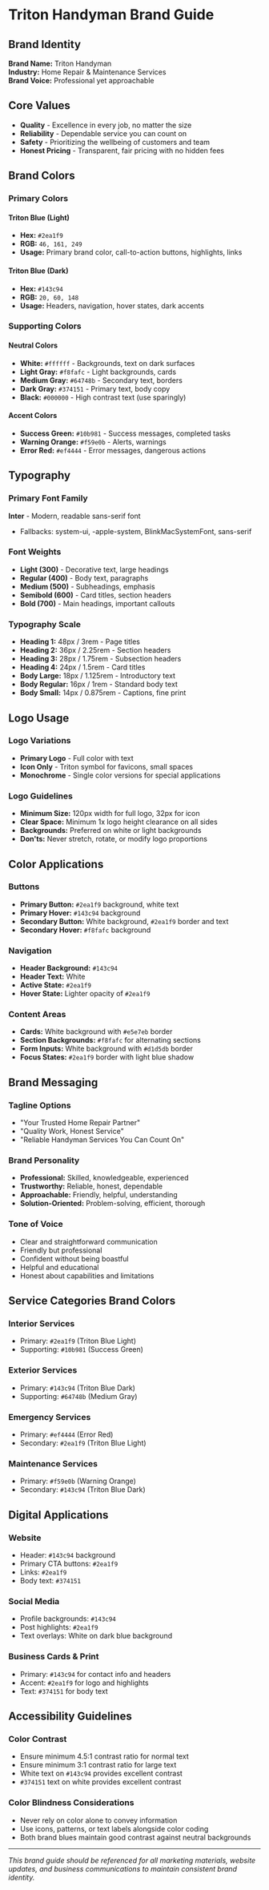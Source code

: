 # Triton Handyman Brand Guide

## Brand Identity

**Brand Name:** Triton Handyman  
**Industry:** Home Repair & Maintenance Services  
**Brand Voice:** Professional yet approachable  

## Core Values
- **Quality** - Excellence in every job, no matter the size
- **Reliability** - Dependable service you can count on
- **Safety** - Prioritizing the wellbeing of customers and team
- **Honest Pricing** - Transparent, fair pricing with no hidden fees

## Brand Colors

### Primary Colors

#### Triton Blue (Light)
- **Hex:** `#2ea1f9`
- **RGB:** `46, 161, 249`
- **Usage:** Primary brand color, call-to-action buttons, highlights, links

#### Triton Blue (Dark)
- **Hex:** `#143c94`
- **RGB:** `20, 60, 148`
- **Usage:** Headers, navigation, hover states, dark accents

### Supporting Colors

#### Neutral Colors
- **White:** `#ffffff` - Backgrounds, text on dark surfaces
- **Light Gray:** `#f8fafc` - Light backgrounds, cards
- **Medium Gray:** `#64748b` - Secondary text, borders
- **Dark Gray:** `#374151` - Primary text, body copy
- **Black:** `#000000` - High contrast text (use sparingly)

#### Accent Colors
- **Success Green:** `#10b981` - Success messages, completed tasks
- **Warning Orange:** `#f59e0b` - Alerts, warnings
- **Error Red:** `#ef4444` - Error messages, dangerous actions

## Typography

### Primary Font Family
**Inter** - Modern, readable sans-serif font
- Fallbacks: system-ui, -apple-system, BlinkMacSystemFont, sans-serif

### Font Weights
- **Light (300)** - Decorative text, large headings
- **Regular (400)** - Body text, paragraphs
- **Medium (500)** - Subheadings, emphasis
- **Semibold (600)** - Card titles, section headers
- **Bold (700)** - Main headings, important callouts

### Typography Scale
- **Heading 1:** 48px / 3rem - Page titles
- **Heading 2:** 36px / 2.25rem - Section headers
- **Heading 3:** 28px / 1.75rem - Subsection headers
- **Heading 4:** 24px / 1.5rem - Card titles
- **Body Large:** 18px / 1.125rem - Introductory text
- **Body Regular:** 16px / 1rem - Standard body text
- **Body Small:** 14px / 0.875rem - Captions, fine print

## Logo Usage

### Logo Variations
- **Primary Logo** - Full color with text
- **Icon Only** - Triton symbol for favicons, small spaces
- **Monochrome** - Single color versions for special applications

### Logo Guidelines
- **Minimum Size:** 120px width for full logo, 32px for icon
- **Clear Space:** Minimum 1x logo height clearance on all sides
- **Backgrounds:** Preferred on white or light backgrounds
- **Don'ts:** Never stretch, rotate, or modify logo proportions

## Color Applications

### Buttons
- **Primary Button:** `#2ea1f9` background, white text
- **Primary Hover:** `#143c94` background
- **Secondary Button:** White background, `#2ea1f9` border and text
- **Secondary Hover:** `#f8fafc` background

### Navigation
- **Header Background:** `#143c94`
- **Header Text:** White
- **Active State:** `#2ea1f9`
- **Hover State:** Lighter opacity of `#2ea1f9`

### Content Areas
- **Cards:** White background with `#e5e7eb` border
- **Section Backgrounds:** `#f8fafc` for alternating sections
- **Form Inputs:** White background with `#d1d5db` border
- **Focus States:** `#2ea1f9` border with light blue shadow

## Brand Messaging

### Tagline Options
- "Your Trusted Home Repair Partner"
- "Quality Work, Honest Service"
- "Reliable Handyman Services You Can Count On"

### Brand Personality
- **Professional:** Skilled, knowledgeable, experienced
- **Trustworthy:** Reliable, honest, dependable
- **Approachable:** Friendly, helpful, understanding
- **Solution-Oriented:** Problem-solving, efficient, thorough

### Tone of Voice
- Clear and straightforward communication
- Friendly but professional
- Confident without being boastful
- Helpful and educational
- Honest about capabilities and limitations

## Service Categories Brand Colors

### Interior Services
- Primary: `#2ea1f9` (Triton Blue Light)
- Supporting: `#10b981` (Success Green)

### Exterior Services  
- Primary: `#143c94` (Triton Blue Dark)
- Supporting: `#64748b` (Medium Gray)

### Emergency Services
- Primary: `#ef4444` (Error Red)
- Secondary: `#2ea1f9` (Triton Blue Light)

### Maintenance Services
- Primary: `#f59e0b` (Warning Orange)
- Secondary: `#143c94` (Triton Blue Dark)

## Digital Applications

### Website
- Header: `#143c94` background
- Primary CTA buttons: `#2ea1f9`
- Links: `#2ea1f9`
- Body text: `#374151`

### Social Media
- Profile backgrounds: `#143c94`
- Post highlights: `#2ea1f9`
- Text overlays: White on dark blue background

### Business Cards & Print
- Primary: `#143c94` for contact info and headers
- Accent: `#2ea1f9` for logo and highlights
- Text: `#374151` for body text

## Accessibility Guidelines

### Color Contrast
- Ensure minimum 4.5:1 contrast ratio for normal text
- Ensure minimum 3:1 contrast ratio for large text
- White text on `#143c94` provides excellent contrast
- `#374151` text on white provides excellent contrast

### Color Blindness Considerations
- Never rely on color alone to convey information
- Use icons, patterns, or text labels alongside color coding
- Both brand blues maintain good contrast against neutral backgrounds

---

*This brand guide should be referenced for all marketing materials, website updates, and business communications to maintain consistent brand identity.*